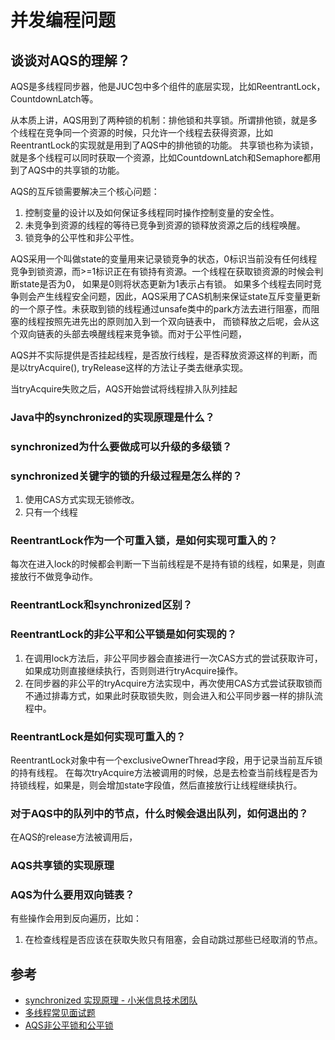 # 并发编程问题

## 谈谈对AQS的理解？

AQS是多线程同步器，他是JUC包中多个组件的底层实现，比如ReentrantLock，CountdownLatch等。

从本质上讲，AQS用到了两种锁的机制：排他锁和共享锁。所谓排他锁，就是多个线程在竞争同一个资源的时候，只允许一个线程去获得资源，比如ReentrantLock的实现就是用到了AQS中的排他锁的功能。
共享锁也称为读锁，就是多个线程可以同时获取一个资源，比如CountdownLatch和Semaphore都用到了AQS中的共享锁的功能。

AQS的互斥锁需要解决三个核心问题：

1. 控制变量的设计以及如何保证多线程同时操作控制变量的安全性。
2. 未竞争到资源的线程的等待已竞争到资源的锁释放资源之后的线程唤醒。
3. 锁竞争的公平性和非公平性。

AQS采用一个叫做state的变量用来记录锁竞争的状态，0标识当前没有任何线程竞争到锁资源，而>=1标识正在有锁持有资源。一个线程在获取锁资源的时候会判断state是否为0， 如果是0则将状态更新为1表示占有锁。
如果多个线程去同时竞争则会产生线程安全问题，因此，AQS采用了CAS机制来保证state互斥变量更新的一个原子性。未获取到锁的线程通过unsafe类中的park方法去进行阻塞，而阻塞的线程按照先进先出的原则加入到一个双向链表中，
而锁释放之后呢，会从这个双向链表的头部去唤醒线程来竞争锁。而对于公平性问题，

AQS并不实际提供是否挂起线程，是否放行线程，是否释放资源这样的判断，而是以tryAcquire(), tryRelease这样的方法让子类去继承实现。

当tryAcquire失败之后，AQS开始尝试将线程排入队列挂起

### Java中的synchronized的实现原理是什么？

### synchronized为什么要做成可以升级的多级锁？

### synchronized关键字的锁的升级过程是怎么样的？

1. 使用CAS方式实现无锁修改。
2. 只有一个线程

### ReentrantLock作为一个可重入锁，是如何实现可重入的？

每次在进入lock的时候都会判断一下当前线程是不是持有锁的线程，如果是，则直接放行不做竞争动作。

### ReentrantLock和synchronized区别？

### ReentrantLock的非公平和公平锁是如何实现的？

1. 在调用lock方法后，非公平同步器会直接进行一次CAS方式的尝试获取许可，如果成功则直接继续执行，否则则进行tryAcquire操作。
2. 在同步器的非公平的tryAcquire方法实现中，再次使用CAS方式尝试获取锁而不通过排毒方式，如果此时获取锁失败，则会进入和公平同步器一样的排队流程中。

### ReentrantLock是如何实现可重入的？

ReentrantLock对象中有一个exclusiveOwnerThread字段，用于记录当前互斥锁的持有线程。
在每次tryAcquire方法被调用的时候，总是去检查当前线程是否为持锁线程，如果是，则会增加state字段值，然后直接放行让线程继续执行。

### 对于AQS中的队列中的节点，什么时候会退出队列，如何退出的？

在AQS的release方法被调用后，

### AQS共享锁的实现原理

### AQS为什么要用双向链表？

有些操作会用到反向遍历，比如：

1. 在检查线程是否应该在获取失败只有阻塞，会自动跳过那些已经取消的节点。

## 参考

- [synchronized 实现原理 - 小米信息技术团队](https://xiaomi-info.github.io/2020/03/24/synchronized/)
- [多线程常见面试题](https://www.cnblogs.com/java1024/p/13390538.html)
- [AQS非公平锁和公平锁](https://zhuanlan.zhihu.com/p/91157740)














